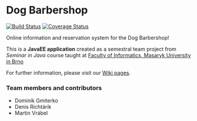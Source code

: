 # Dog Barbershop

[![Build Status](https://travis-ci.org/supermartzin/Dog-barbershop.svg?branch=master)](https://travis-ci.org/supermartzin/Dog-barbershop)
[![Coverage Status](https://coveralls.io/repos/github/supermartzin/Dog-barbershop/badge.svg?branch=master)](https://coveralls.io/github/supermartzin/Dog-barbershop?branch=master)

Online information and reservation system for the Dog Barbershop!

This is a **JavaEE application** created as a semestral team project from *Seminar in Java* course taught at [Faculty of Informatics, Masaryk University in Brno](http://www.fi.muni.cz/index.xhtml.en)

For further information, please visit our [Wiki pages](https://github.com/drichtarik/Dog-barbershop/wiki).

### Team members and contributors
- Dominik Gmiterko
- Denis Richtárik
- Martin Vrábel
